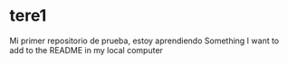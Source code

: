 # tere1
Mi primer repositorio de prueba, estoy aprendiendo
Something I want to add to the README in my local computer
